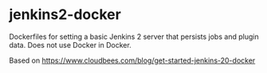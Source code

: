 # jenkins2-docker
Dockerfiles for setting a basic Jenkins 2 server that persists jobs and plugin data. Does not use Docker in Docker.

Based on https://www.cloudbees.com/blog/get-started-jenkins-20-docker